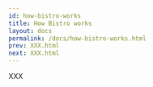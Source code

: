 ```yaml
---
id: how-bistro-works
title: How Bistro works
layout: docs
permalink: /docs/how-bistro-works.html
prev: XXX.html
next: XXX.html
---
```


XXX

